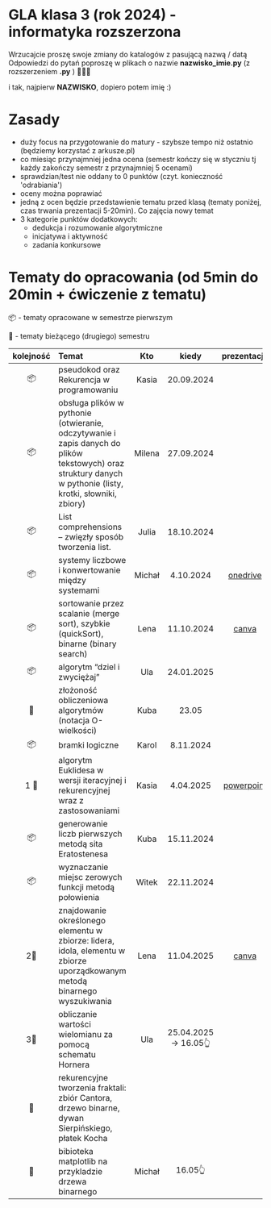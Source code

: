 # GLA klasa 3 (rok 2024) - informatyka rozszerzona 
Wrzucajcie proszę swoje zmiany do katalogów z pasującą nazwą / datą
Odpowiedzi do pytań poproszę w plikach o nazwie **nazwisko_imie.py** (z rozszerzeniem **.py** ) 🐍🐍🐍

i tak, najpierw **NAZWISKO**, dopiero potem imię :)

# Zasady
- duży focus na przygotowanie do matury - szybsze tempo niż ostatnio (będziemy korzystać z arkusze.pl)
- co miesiąc przynajmniej jedna ocena (semestr kończy się w styczniu tj każdy zakończy semestr z przynajmniej 5 ocenami)
- sprawdzian/test nie oddany to 0 punktów (czyt. konieczność 'odrabiania')
- oceny można poprawiać
- jedną z ocen będzie przedstawienie tematu przed klasą (tematy poniżej, czas trwania prezentacji 5-20min). Co zajęcia nowy temat
- 3 kategorie punktów dodatkowych:
    - dedukcja i rozumowanie algorytmiczne
    - inicjatywa i aktywność
    - zadania konkursowe
  
# Tematy do opracowania (od 5min do 20min + ćwiczenie z tematu)

📦 - tematy opracowane w semestrze pierwszym

📌 - tematy bieżącego (drugiego) semestru

| kolejność    | Temat                                                                                                                      | Kto                       | kiedy                            | prezentacja |
| :---:        | :----------------                                                                                                          | :------:                  | :----:                           | :-----:     |
| 📦 | pseudokod oraz Rekurencja w programowaniu                                                                                    |   Kasia                   | 20.09.2024                       |             |
| 📦 | obsługa plików w pythonie (otwieranie, odczytywanie i zapis danych do plików tekstowych) oraz struktury danych w pythonie (listy, krotki, słowniki, zbiory)|    Milena  |  27.09.2024     |             |
| 📦 | List comprehensions – zwięzły sposób tworzenia list.                                                                         |   Julia                   |        18.10.2024                |             |
| 📦 | systemy liczbowe i konwertowanie między systemami                                                                            |   Michał                  |        4.10.2024                 |  [onedrive](https://1drv.ms/p/s!Ahvhmcr-0MY8a0kMlTxvv3C9EAM?e=1avMFs)           |   
| 📦 | sortowanie przez scalanie (merge sort), szybkie (quickSort), binarne (binary search)                                         |   Lena                    |        11.10.2024                |  [canva](https://www.canva.com/design/DAGTFwjdFis/etFXKeiS_rPjNesLSUrepw/view?utm_content=DAGTFwjdFis&utm_campaign=designshare&utm_medium=link&utm_source=editor)           |
| 📦 | algorytm “dziel i zwyciężaj”                                                                                                 |    Ula                    |        24.01.2025                |             |
| 📌 | złożoność obliczeniowa algorytmów (notacja O-wielkości)                                                                      |         Kuba              |        23.05                          |             |
| 📦 | bramki logiczne                                                                                                              |   Karol                   |        8.11.2024                 |             |
| 1 📌 | algorytm Euklidesa w wersji iteracyjnej i rekurencyjnej wraz z zastosowaniami                                              |   Kasia                   |        4.04.2025                 |   [powerpoint]()          |
| 📦 | generowanie liczb pierwszych metodą sita Eratostenesa                                                                        |   Kuba                    |        15.11.2024                |             |
| 📦 | wyznaczanie miejsc zerowych funkcji metodą połowienia                                                                        |   Witek                   |        22.11.2024                |             |
| 2📌 | znajdowanie określonego elementu w zbiorze: lidera, idola, elementu w zbiorze uporządkowanym metodą binarnego wyszukiwania  |   Lena                    |         11.04.2025              |  [canva](https://www.canva.com/design/DAGkQgX2fcs/goB2GX18n5G3mqbVbzgxJA/view?utm_content=DAGkQgX2fcs&utm_campaign=designshare&utm_medium=link2&utm_source=uniquelinks&utlId=hde8b604094)        |
| 3📌 | obliczanie wartości wielomianu za pomocą schematu Hornera                                                                   |   Ula                     |         25.04.2025  -> 16.05👆             |             |
| 📌 | rekurencyjne tworzenia fraktali: zbiór Cantora, drzewo binarne, dywan Sierpińskiego, płatek Kocha                            |                           |                                  |             |
| 📌 | bibioteka matplotlib na przykladzie drzewa binarnego                                                                         |  Michał                   |       16.05👆                           |             |



      
